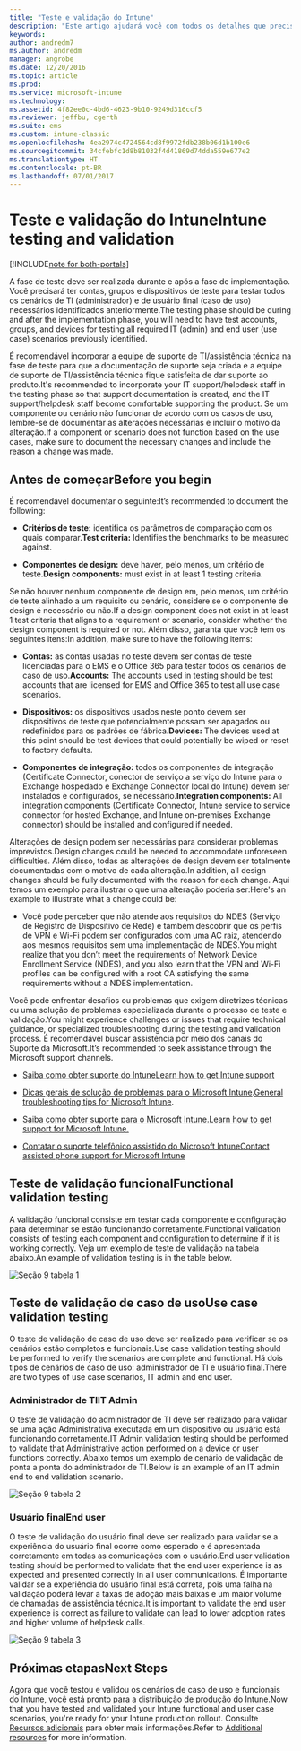 ```yaml
---
title: "Teste e validação do Intune"
description: "Este artigo ajudará você com todos os detalhes que precisam ser considerados ao testar e validar a solução somente na nuvem do Intune em seu ambiente."
keywords: 
author: andredm7
ms.author: andredm
manager: angrobe
ms.date: 12/20/2016
ms.topic: article
ms.prod: 
ms.service: microsoft-intune
ms.technology: 
ms.assetid: 4f82ee0c-4bd6-4623-9b10-9249d316ccf5
ms.reviewer: jeffbu, cgerth
ms.suite: ems
ms.custom: intune-classic
ms.openlocfilehash: 4ea2974c4724564cd8f9972fdb238b06d1b100e6
ms.sourcegitcommit: 34cfebfc1d8b81032f4d41869d74dda559e677e2
ms.translationtype: HT
ms.contentlocale: pt-BR
ms.lasthandoff: 07/01/2017
---
```

# <span data-ttu-id="62e76-103">Teste e validação do Intune</span><span class="sxs-lookup"><span data-stu-id="62e76-103">Intune testing and validation</span></span>
<a id="intune-testing-and-validation" class="xliff"></a>

[!INCLUDE[note for both-portals](./includes/note-for-both-portals.md)]

<span data-ttu-id="62e76-104">A fase de teste deve ser realizada durante e após a fase de implementação. Você precisará ter contas, grupos e dispositivos de teste para testar todos os cenários de TI (administrador) e de usuário final (caso de uso) necessários identificados anteriormente.</span><span class="sxs-lookup"><span data-stu-id="62e76-104">The testing phase should be during and after the implementation phase, you will need to have test accounts, groups, and devices for testing all required IT (admin) and end user (use case) scenarios previously identified.</span></span>

<span data-ttu-id="62e76-105">É recomendável incorporar a equipe de suporte de TI/assistência técnica na fase de teste para que a documentação de suporte seja criada e a equipe de suporte de TI/assistência técnica fique satisfeita de dar suporte ao produto.</span><span class="sxs-lookup"><span data-stu-id="62e76-105">It's recommended to incorporate your IT support/helpdesk staff in the testing phase so that support documentation is created, and the IT support/helpdesk staff become comfortable supporting the product.</span></span> <span data-ttu-id="62e76-106">Se um componente ou cenário não funcionar de acordo com os casos de uso, lembre-se de documentar as alterações necessárias e incluir o motivo da alteração.</span><span class="sxs-lookup"><span data-stu-id="62e76-106">If a component or scenario does not function based on the use cases, make sure to document the necessary changes and include the reason a change was made.</span></span>

## <span data-ttu-id="62e76-107">Antes de começar</span><span class="sxs-lookup"><span data-stu-id="62e76-107">Before you begin</span></span>
<a id="before-you-begin" class="xliff"></a>

<span data-ttu-id="62e76-108">É recomendável documentar o seguinte:</span><span class="sxs-lookup"><span data-stu-id="62e76-108">It’s recommended to document the following:</span></span>

-   <span data-ttu-id="62e76-109">**Critérios de teste:** identifica os parâmetros de comparação com os quais comparar.</span><span class="sxs-lookup"><span data-stu-id="62e76-109">**Test criteria:** Identifies the benchmarks to be measured against.</span></span>

-   <span data-ttu-id="62e76-110">**Componentes de design:** deve haver, pelo menos, um critério de teste.</span><span class="sxs-lookup"><span data-stu-id="62e76-110">**Design components:** must exist in at least 1 testing criteria.</span></span>

<span data-ttu-id="62e76-111">Se não houver nenhum componente de design em, pelo menos, um critério de teste alinhado a um requisito ou cenário, considere se o componente de design é necessário ou não.</span><span class="sxs-lookup"><span data-stu-id="62e76-111">If a design component does not exist in at least 1 test criteria that aligns to a requirement or scenario, consider whether the design component is required or not.</span></span> <span data-ttu-id="62e76-112">Além disso, garanta que você tem os seguintes itens:</span><span class="sxs-lookup"><span data-stu-id="62e76-112">In addition, make sure to have the following items:</span></span>

-   <span data-ttu-id="62e76-113">**Contas:** as contas usadas no teste devem ser contas de teste licenciadas para o EMS e o Office 365 para testar todos os cenários de caso de uso.</span><span class="sxs-lookup"><span data-stu-id="62e76-113">**Accounts:** The accounts used in testing should be test accounts that are licensed for EMS and Office 365 to test all use case scenarios.</span></span>

-   <span data-ttu-id="62e76-114">**Dispositivos:** os dispositivos usados neste ponto devem ser dispositivos de teste que potencialmente possam ser apagados ou redefinidos para os padrões de fábrica.</span><span class="sxs-lookup"><span data-stu-id="62e76-114">**Devices:** The devices used at this point should be test devices that could potentially be wiped or reset to factory defaults.</span></span>

-   <span data-ttu-id="62e76-115">**Componentes de integração:** todos os componentes de integração (Certificate Connector, conector de serviço a serviço do Intune para o Exchange hospedado e Exchange Connector local do Intune) devem ser instalados e configurados, se necessário.</span><span class="sxs-lookup"><span data-stu-id="62e76-115">**Integration components:** All integration components (Certificate Connector, Intune service to service connector for hosted Exchange, and Intune on-premises Exchange connector) should be installed and configured if needed.</span></span>

<span data-ttu-id="62e76-116">Alterações de design podem ser necessárias para considerar problemas imprevistos.</span><span class="sxs-lookup"><span data-stu-id="62e76-116">Design changes could be needed to accommodate unforeseen difficulties.</span></span> <span data-ttu-id="62e76-117">Além disso, todas as alterações de design devem ser totalmente documentadas com o motivo de cada alteração.</span><span class="sxs-lookup"><span data-stu-id="62e76-117">In addition, all design changes should be fully documented with the reason for each change.</span></span> <span data-ttu-id="62e76-118">Aqui temos um exemplo para ilustrar o que uma alteração poderia ser:</span><span class="sxs-lookup"><span data-stu-id="62e76-118">Here's an example to illustrate what a change could be:</span></span>

-   <span data-ttu-id="62e76-119">Você pode perceber que não atende aos requisitos do NDES (Serviço de Registro de Dispositivo de Rede) e também descobrir que os perfis de VPN e Wi-Fi podem ser configurados com uma AC raiz, atendendo aos mesmos requisitos sem uma implementação de NDES.</span><span class="sxs-lookup"><span data-stu-id="62e76-119">You might realize that you don’t meet the requirements of Network Device Enrollment Service (NDES), and you also learn that the VPN and Wi-Fi profiles can be configured with a root CA satisfying the same requirements without a NDES implementation.</span></span>

<span data-ttu-id="62e76-120">Você pode enfrentar desafios ou problemas que exigem diretrizes técnicas ou uma solução de problemas especializada durante o processo de teste e validação.</span><span class="sxs-lookup"><span data-stu-id="62e76-120">You might experience challenges or issues that require technical guidance, or specialized troubleshooting during the testing and validation process.</span></span> <span data-ttu-id="62e76-121">É recomendável buscar assistência por meio dos canais do Suporte da Microsoft.</span><span class="sxs-lookup"><span data-stu-id="62e76-121">It’s recommended to seek assistance through the Microsoft support channels.</span></span>

-   [<span data-ttu-id="62e76-122">Saiba como obter suporte do Intune</span><span class="sxs-lookup"><span data-stu-id="62e76-122">Learn how to get Intune support</span></span>](/intune-classic/troubleshoot/how-to-get-support-for-microsoft-intune)

-   <span data-ttu-id="62e76-123">[Dicas gerais de solução de problemas para o Microsoft Intune](/intune-classic/troubleshoot/general-troubleshooting-tips-for-microsoft-intune).</span><span class="sxs-lookup"><span data-stu-id="62e76-123">[General troubleshooting tips for Microsoft Intune](/intune-classic/troubleshoot/general-troubleshooting-tips-for-microsoft-intune).</span></span>

-   [<span data-ttu-id="62e76-124">Saiba como obter suporte para o Microsoft Intune.</span><span class="sxs-lookup"><span data-stu-id="62e76-124">Learn how to get support for Microsoft Intune.</span></span>](/intune-classic/troubleshoot/how-to-get-support-for-microsoft-intune)

-   [<span data-ttu-id="62e76-125">Contatar o suporte telefônico assistido do Microsoft Intune</span><span class="sxs-lookup"><span data-stu-id="62e76-125">Contact assisted phone support for Microsoft Intune</span></span>](/intune-classic/troubleshoot/contact-assisted-phone-support-for-microsoft-intune)

## <span data-ttu-id="62e76-126">Teste de validação funcional</span><span class="sxs-lookup"><span data-stu-id="62e76-126">Functional validation testing</span></span>
<a id="functional-validation-testing" class="xliff"></a>

<span data-ttu-id="62e76-127">A validação funcional consiste em testar cada componente e configuração para determinar se estão funcionando corretamente.</span><span class="sxs-lookup"><span data-stu-id="62e76-127">Functional validation consists of testing each component and configuration to determine if it is working correctly.</span></span> <span data-ttu-id="62e76-128">Veja um exemplo de teste de validação na tabela abaixo.</span><span class="sxs-lookup"><span data-stu-id="62e76-128">An example of validation testing is in the table below.</span></span>

![Seção 9 tabela 1](./media/section-9-image-1-table.PNG)

## <span data-ttu-id="62e76-130">Teste de validação de caso de uso</span><span class="sxs-lookup"><span data-stu-id="62e76-130">Use case validation testing</span></span>
<a id="use-case-validation-testing" class="xliff"></a>

<span data-ttu-id="62e76-131">O teste de validação de caso de uso deve ser realizado para verificar se os cenários estão completos e funcionais.</span><span class="sxs-lookup"><span data-stu-id="62e76-131">Use case validation testing should be performed to verify the scenarios are complete and functional.</span></span> <span data-ttu-id="62e76-132">Há dois tipos de cenários de caso de uso: administrador de TI e usuário final.</span><span class="sxs-lookup"><span data-stu-id="62e76-132">There are two types of use case scenarios, IT admin and end user.</span></span>

### <span data-ttu-id="62e76-133">Administrador de TI</span><span class="sxs-lookup"><span data-stu-id="62e76-133">IT Admin</span></span>
<a id="it-admin" class="xliff"></a>

<span data-ttu-id="62e76-134">O teste de validação do administrador de TI deve ser realizado para validar se uma ação Administrativa executada em um dispositivo ou usuário está funcionando corretamente.</span><span class="sxs-lookup"><span data-stu-id="62e76-134">IT Admin validation testing should be performed to validate that Administrative action performed on a device or user functions correctly.</span></span> <span data-ttu-id="62e76-135">Abaixo temos um exemplo de cenário de validação de ponta a ponta do administrador de TI.</span><span class="sxs-lookup"><span data-stu-id="62e76-135">Below is an example of an IT admin end to end validation scenario.</span></span>

![Seção 9 tabela 2](./media/section-9-image-2-table.PNG)

### <span data-ttu-id="62e76-137">Usuário final</span><span class="sxs-lookup"><span data-stu-id="62e76-137">End user</span></span>
<a id="end-user" class="xliff"></a>

<span data-ttu-id="62e76-138">O teste de validação do usuário final deve ser realizado para validar se a experiência do usuário final ocorre como esperado e é apresentada corretamente em todas as comunicações com o usuário.</span><span class="sxs-lookup"><span data-stu-id="62e76-138">End user validation testing should be performed to validate that the end user experience is as expected and presented correctly in all user communications.</span></span> <span data-ttu-id="62e76-139">É importante validar se a experiência do usuário final está correta, pois uma falha na validação poderá levar a taxas de adoção mais baixas e um maior volume de chamadas de assistência técnica.</span><span class="sxs-lookup"><span data-stu-id="62e76-139">It is important to validate the end user experience is correct as failure to validate can lead to lower adoption rates and higher volume of helpdesk calls.</span></span>

![Seção 9 tabela 3](./media/section-9-image-3-table.PNG)

## <span data-ttu-id="62e76-141">Próximas etapas</span><span class="sxs-lookup"><span data-stu-id="62e76-141">Next Steps</span></span>
<a id="next-steps" class="xliff"></a>

<span data-ttu-id="62e76-142">Agora que você testou e validou os cenários de caso de uso e funcionais do Intune, você está pronto para a distribuição de produção do Intune.</span><span class="sxs-lookup"><span data-stu-id="62e76-142">Now that you have tested and validated your Intune functional and user case scenarios, you're ready for your Intune production rollout.</span></span> <span data-ttu-id="62e76-143">Consulte [Recursos adicionais](planning-guide-resources.md) para obter mais informações.</span><span class="sxs-lookup"><span data-stu-id="62e76-143">Refer to [Additional resources](planning-guide-resources.md) for more information.</span></span>
